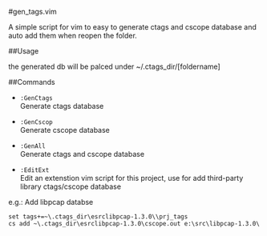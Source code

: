 #gen_tags.vim

A simple script for vim to easy to generate ctags and cscope database and auto add them when reopen the folder.

##Usage


the generated db will be palced under ~/.ctags_dir/[foldername]

##Commands
* `:GenCtags`<br/>
Generate ctags database

* `:GenCscop`<br/>
Generate cscope database

* `:GenAll`<br/>
Generate ctags and cscope database

* `:EditExt`<br/>
Edit an extenstion vim script for this project, use for add third-party library ctags/cscope database

e.g.: Add libpcap databse
```
set tags+=~\.ctags_dir\esrclibpcap-1.3.0\\prj_tags
cs add ~\.ctags_dir\esrclibpcap-1.3.0\cscope.out e:\src\libpcap-1.3.0\
```
